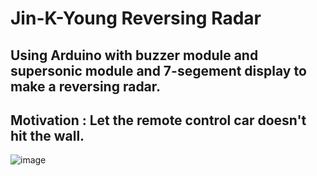 # Jin-K-Young Reversing Radar
## Using Arduino with buzzer module and supersonic module and 7-segement display to make a reversing radar.
## Motivation : Let the remote control car doesn't hit the wall.
![image](https://imgur.com/a/ljKV3UW)

